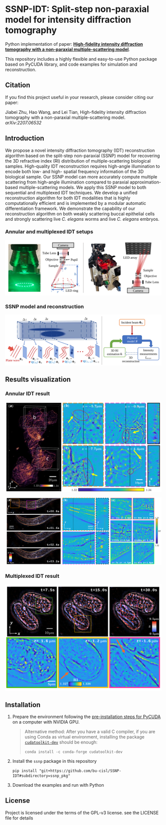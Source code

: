 # SSNP-IDT: Split-step non-paraxial model for intensity diffraction tomography

Python implementation of paper: [**High-fidelity intensity diffraction tomography with a non-paraxial multiple-scattering model**](https://arxiv.org/abs/2207.06532).

This repository includes a highly flexible and easy-to-use Python package based on PyCUDA library, and code examples for simulation and reconstruction.

## Citation

If you find this project useful in your research, please consider citing our paper:

Jiabei Zhu, Hao Wang, and Lei Tian, High-fidelity intensity diffraction tomography with a non-paraxial multiple-scattering model. *arXiv:2207.06532*

## Introduction

We propose a novel intensity diffraction tomography (IDT) reconstruction algorithm based on the split-step non-paraxial (SSNP) model for recovering the 3D refractive index (RI) distribution of multiple-scattering biological samples.
High-quality IDT reconstruction requires high-angle illumination to encode both low- and high- spatial frequency information of the 3D biological sample.
Our SSNP model can more accurately compute multiple scattering from high-angle illumination compared to paraxial approximation-based multiple-scattering models.
We apply this SSNP model to both sequential and multiplexed IDT techniques. 
We develop a unified reconstruction algorithm for both IDT modalities that is highly computationally efficient and is implemented by a modular automatic differentiation framework.
We demonstrate the capability of our reconstruction algorithm on both weakly scattering buccal epithelial cells and strongly scattering live *C. elegans* worms and live *C. elegans* embryos.

### Annular and multiplexed IDT setups

![](visualize/1.1.svg)

### SSNP model and reconstruction

![](visualize/1.2.svg)

## Results visualization
### Annular IDT result

![](visualize/3.svg)

![](visualize/4.svg)

### Multiplexed IDT result

![](visualize/5.svg)

## Installation

1. Prepare the environment following the [pre-installation steps for PyCUDA](https://wiki.tiker.net/PyCuda/Installation/) on a computer with NVIDIA GPU.

   >Alternative method: After you have a valid C compiler, if you are using Conda as virtual environment, installing the package [`cudatoolkit-dev`](https://anaconda.org/conda-forge/cudatoolkit-dev) should be enough:
   >```shell
   >conda install -c conda-forge cudatoolkit-dev
   >```
2. Install the `ssnp` package in this repository
   ```shell
   pip install "git+https://github.com/bu-cisl/SSNP-IDT#subdirectory=ssnp_pkg"
   ```
3. Download the examples and run with Python

## License

Project is licensed under the terms of the GPL-v3 license. see the LICENSE file for details
